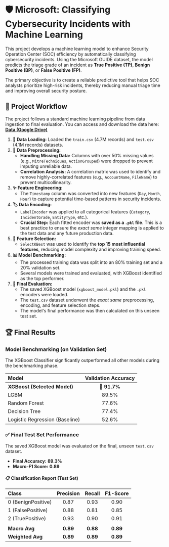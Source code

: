 # 🛡️ Microsoft: Classifying Cybersecurity Incidents with Machine Learning

This project develops a machine learning model to enhance Security Operation Center (SOC) efficiency by automatically classifying cybersecurity incidents. Using the Microsoft GUIDE dataset, the model predicts the triage grade of an incident as **True Positive (TP)**, **Benign Positive (BP)**, or **False Positive (FP)**.

The primary objective is to create a reliable predictive tool that helps SOC analysts prioritize high-risk incidents, thereby reducing manual triage time and improving overall security posture.

## 🚀 Project Workflow

The project follows a standard machine learning pipeline from data ingestion to final evaluation.
You can access and download the data here: **[Data (Google Drive)](https://drive.google.com/drive/folders/18vt2lkf69MggXitrTSn9qnZ8s-ToeKcH)**

1.  **💾 Data Loading:** Loaded the `train.csv` (4.7M records) and `test.csv` (4.1M records) datasets.
2.  **🧹 Data Preprocessing:**
    * **Handling Missing Data:** Columns with over 50% missing values (e.g., `MitreTechniques`, `ActionGrouped`) were dropped to prevent imputing unreliable data.
    * **Correlation Analysis:** A correlation matrix was used to identify and remove highly-correlated features (e.g., `AccountName`, `FileName`) to prevent multicollinearity.
3.  **✨ Feature Engineering:**
    * The `Timestamp` column was converted into new features (`Day`, `Month`, `Hour`) to capture potential time-based patterns in security incidents.
4.  **🏷️ Data Encoding:**
    * `LabelEncoder` was applied to all categorical features (`Category`, `IncidentGrade`, `EntityType`, etc.).
    * **Crucial Step:** Each fitted encoder was **saved as a `.pkl` file**. This is a best practice to ensure the *exact same* integer mapping is applied to the test data and any future production data.
5.  **🎯 Feature Selection:**
    * `SelectKBest` was used to identify the **top 15 most influential features**, reducing model complexity and improving training speed.
6.  **📊 Model Benchmarking:**
    * The processed training data was split into an 80% training set and a 20% validation set.
    * Several models were trained and evaluated, with XGBoost identified as the top performer.
7.  **🏁 Final Evaluation:**
    * The saved XGBoost model (`xgboost_model.pkl`) and the `.pkl` encoders were loaded.
    * The `test.csv` dataset underwent the *exact same* preprocessing, encoding, and feature selection steps.
    * The model's final performance was then calculated on this unseen test set.

## 🏆 Final Results

### Model Benchmarking (on Validation Set)

The XGBoost Classifier significantly outperformed all other models during the benchmarking phase.

| Model                          | Validation Accuracy |
| :---                           | :---:               |
| **XGBoost (Selected Model)**   | **🥇 91.7%**       |    
| LGBM                           | 89.5%               |
| Random Forest                  | 77.6%               |
| Decision Tree                  | 77.4%               |
| Logistic Regression (Baseline) | 52.6%               |

### ✅ Final Test Set Performance

The saved XGBoost model was evaluated on the final, unseen `test.csv` dataset.

* **Final Accuracy:** **89.3%**
* **Macro-F1 Score:** **0.89**

#### 📋 Classification Report (Test Set)

| Class                | Precision | Recall   | F1-Score |
| :---                 | :---:     | :---:    | :---:    |
| 0 (BenignPositive)   | 0.87      | 0.93     | 0.90     |
| 1 (FalsePositive)    | 0.88      | 0.81     | 0.85     |
| 2 (TruePositive)     | 0.93      | 0.90     | 0.91     |
|                      |           |          |          |
| **Macro Avg**        | **0.89**  | **0.88** | **0.89** |
| **Weighted Avg**     | **0.89**  | **0.89** | **0.89** |
